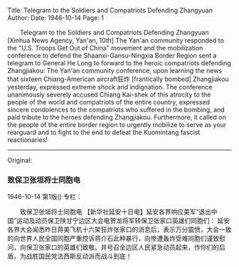 Title: Telegram to the Soldiers and Compatriots Defending Zhangyuan
Author:
Date: 1946-10-14
Page: 1

　　Telegram to the Soldiers and Compatriots Defending Zhangyuan
    [Xinhua News Agency, Yan'an, 10th] The Yan'an community responded to the "U.S. Troops Get Out of China" movement and the mobilization conference to defend the Shaanxi-Gansu-Ningxia Border Region sent a telegram to General He Long to forward to the heroic compatriots defending Zhangjiakou:
    The Yan'an community conference, upon learning the news that sixteen Chiang-American aircraft狂炸 [frantically bombed] Zhangjiakou yesterday, expressed extreme shock and indignation. The conference unanimously severely accused Chiang Kai-shek of this atrocity to the people of the world and compatriots of the entire country, expressed sincere condolences to the compatriots who suffered in the bombing, and paid tribute to the heroes defending Zhangjiakou. Furthermore, it called on the people of the entire border region to urgently mobilize to serve as your rearguard and to fight to the end to defeat the Kuomintang fascist reactionaries!



<hr /> 

Original: 


### 致保卫张垣将士同胞电

1946-10-14
第1版()
专栏：

　　致保卫张垣将士同胞电
    【新华社延安十日电】延安各界响应美军“退出中国”运动及动员保卫陕甘宁边区大会电贺龙将军转保卫张家口英雄们同胞们：
    延安各界大会闻悉昨日蒋美飞机十六架狂炸张家口的消息后，表示万分震愤，大会一致的向世界人民全国同胞严重控诉蒋介石此种暴行，向惨遭轰炸受难同胞们谨致慰问，向保卫张家口的英雄们致敬。并号召全边区人民紧急动员起来，作你们的后盾，为战胜国民党法西斯反动派而战斗到底！
